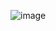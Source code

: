 ![image](https://github.com/varun-spectre/My-Learnings/assets/31825973/d30c723b-3e99-4cbb-82be-2f68b4b5078f)